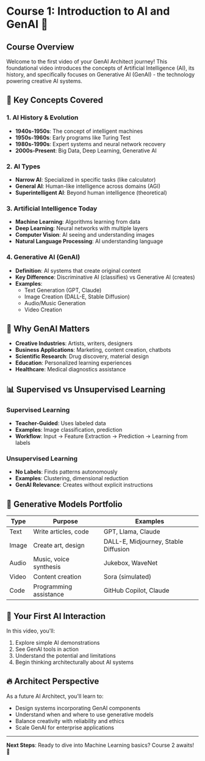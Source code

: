 # Course 1: Introduction to AI and GenAI 🎤

## Course Overview
Welcome to the first video of your GenAI Architect journey! This foundational video introduces the concepts of Artificial Intelligence (AI), its history, and specifically focuses on Generative AI (GenAI) - the technology powering creative AI systems.

## 🎯 **Key Concepts Covered**

### 1. **AI History & Evolution**
- **1940s-1950s**: The concept of intelligent machines
- **1950s-1960s**: Early programs like Turing Test
- **1980s-1990s**: Expert systems and neural network recovery
- **2000s-Present**: Big Data, Deep Learning, Generative AI

### 2. **AI Types**
- **Narrow AI**: Specialized in specific tasks (like calculator)
- **General AI**: Human-like intelligence across domains (AGI)
- **Superintelligent AI**: Beyond human intelligence (theoretical)

### 3. **Artificial Intelligence Today**
- **Machine Learning**: Algorithms learning from data
- **Deep Learning**: Neural networks with multiple layers
- **Computer Vision**: AI seeing and understanding images
- **Natural Language Processing**: AI understanding language

### 4. **Generative AI (GenAI)**
- **Definition**: AI systems that create original content
- **Key Difference**: Discriminative AI (classifies) vs Generative AI (creates)
- **Examples**:
  - Text Generation (GPT, Claude)
  - Image Creation (DALL-E, Stable Diffusion)
  - Audio/Music Generation
  - Video Creation

## 🤖 **Why GenAI Matters**

- **Creative Industries**: Artists, writers, designers
- **Business Applications**: Marketing, content creation, chatbots
- **Scientific Research**: Drug discovery, material design
- **Education**: Personalized learning experiences
- **Healthcare**: Medical diagnostics assistance

## 📊 **Supervised vs Unsupervised Learning**

### Supervised Learning
- **Teacher-Guided**: Uses labeled data
- **Examples**: Image classification, prediction
- **Workflow**: Input → Feature Extraction → Prediction → Learning from labels

### Unsupervised Learning
- **No Labels**: Finds patterns autonomously
- **Examples**: Clustering, dimensional reduction
- **GenAI Relevance**: Creates without explicit instructions

## 🎨 **Generative Models Portfolio**

| Type | Purpose | Examples |
|---|---|---|
| Text | Write articles, code | GPT, Llama, Claude |
| Image | Create art, design | DALL-E, Midjourney, Stable Diffusion |
| Audio | Music, voice synthesis | Jukebox, WaveNet |
| Video | Content creation | Sora (simulated) |
| Code | Programming assistance | GitHub Copilot, Claude |

## 🚀 **Your First AI Interaction**

In this video, you'll:
1. Explore simple AI demonstrations
2. See GenAI tools in action
3. Understand the potential and limitations
4. Begin thinking architecturally about AI systems

## 🔥 **Architect Perspective**

As a future AI Architect, you'll learn to:
- Design systems incorporating GenAI components
- Understand when and where to use generative models
- Balance creativity with reliability and ethics
- Scale GenAI for enterprise applications

---

**Next Steps**: Ready to dive into Machine Learning basics? Course 2 awaits! 🚀
